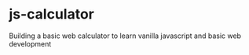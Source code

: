 # js-calculator
Building a basic web calculator to learn vanilla javascript and basic web development
